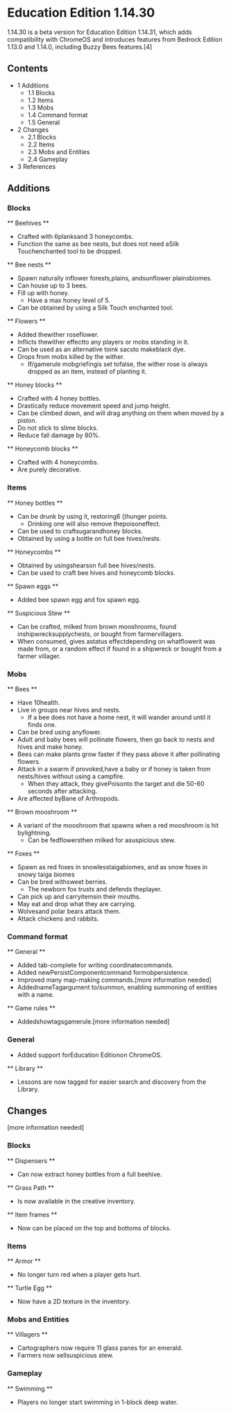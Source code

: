 # Education Edition 1.14.30
1.14.30 is a beta version for Education Edition 1.14.31, which adds compatibility with ChromeOS and introduces features from Bedrock Edition 1.13.0 and 1.14.0, including Buzzy Bees features.[4]

## Contents
- 1 Additions
	- 1.1 Blocks
	- 1.2 Items
	- 1.3 Mobs
	- 1.4 Command format
	- 1.5 General
- 2 Changes
	- 2.1 Blocks
	- 2.2 Items
	- 2.3 Mobs and Entities
	- 2.4 Gameplay
- 3 References

## Additions
### Blocks
** Beehives **
- Crafted with 6planksand 3 honeycombs.
- Function the same as bee nests, but does not need aSilk Touchenchanted tool to be dropped.

** Bee nests **
- Spawn naturally inflower forests,plains, andsunflower plainsbiomes.
- Can house up to 3 bees.
- Fill up with honey.
	- Have a max honey level of 5.
- Can be obtained by using a Silk Touch enchanted tool.

** Flowers **
- Added thewither roseflower.
- Inflicts thewither effectto any players or mobs standing in it.
- Can be used as an alternative toink sacsto makeblack dye.
- Drops from mobs killed by the wither.
	- If/gamerule mobgriefingis set tofalse, the wither rose is always dropped as an item, instead of planting it.

** Honey blocks **
- Crafted with 4 honey bottles.
- Drastically reduce movement speed and jump height.
- Can be climbed down, and will drag anything on them when moved by a piston.
- Do not stick to slime blocks.
- Reduce fall damage by 80%.

** Honeycomb blocks **
- Crafted with 4 honeycombs.
- Are purely decorative.

### Items
** Honey bottles **
- Can be drunk by using it, restoring6 ()hunger points.
	- Drinking one will also remove thepoisoneffect.
- Can be used to craftsugarandhoney blocks.
- Obtained by using a bottle on full bee hives/nests.

** Honeycombs **
- Obtained by usingshearson full bee hives/nests.
- Can be used to craft bee hives and honeycomb blocks.

** Spawn eggs **
- Added bee spawn egg and fox spawn egg.

** Suspicious Stew **
- Can be crafted, milked from brown mooshrooms, found inshipwrecksupplychests, or bought from farmervillagers.
- When consumed, gives astatus effectdepending on whatflowerit was made from, or a random effect if found in a shipwreck or bought from a farmer villager.

### Mobs
** Bees **
- Have 10health.
- Live in groups near hives and nests.
	- If a bee does not have a home nest, it will wander around until it finds one.
- Can be bred using anyflower.
- Adult and baby bees will pollinate flowers, then go back to nests and hives and make honey.
- Bees can make plants grow faster if they pass above it after pollinating flowers.
- Attack in a swarm if provoked,have a baby or if honey is taken from nests/hives without using a campfire.
	- When they attack, they givePoisonto the target and die 50-60 seconds after attacking.
- Are affected byBane of Arthropods.

** Brown mooshroom **
- A variant of the mooshroom that spawns when a red mooshroom is hit bylightning.
	- Can be fedflowersthen milked for asuspicious stew.

** Foxes **
- Spawn as red foxes in snowlesstaigabiomes, and as snow foxes in snowy taiga biomes
- Can be bred withsweet berries.
	- The newborn fox trusts and defends theplayer.
- Can pick up and carryitemsin their mouths.
- May eat and drop what they are carrying.
- Wolvesand polar bears attack them.
- Attack chickens and rabbits.

### Command format
** General **
- Added tab-complete for writing coordinatecommands.
- Added newPersistComponentcommand formobpersistence.
- Improved many map-making commands.[more information needed]
- AddednameTagargument to/summon, enabling summoning of entities with a name.

** Game rules **
- Addedshowtagsgamerule.[more information needed]

### General
- Added support forEducation Editionon ChromeOS.

** Library **
- Lessons are now tagged for easier search and discovery from the Library.

## Changes
[more information needed]

### Blocks
** Dispensers **
- Can now extract honey bottles from a full beehive.

** Grass Path **
- Is now available in the creative inventory.

** Item frames **
- Now can be placed on the top and bottoms of blocks.

### Items
** Armor **
- No longer turn red when a player gets hurt.

** Turtle Egg **
- Now have a 2D texture in the inventory.

### Mobs and Entities
** Villagers **
- Cartographers now require 11 glass panes for an emerald.
- Farmers now sellsuspicious stew.

### Gameplay
** Swimming **
- Players no longer start swimming in 1-block deep water.

